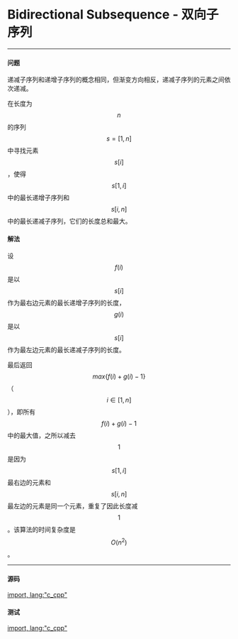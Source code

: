 <script type="text/javascript" src="https://cdnjs.cloudflare.com/ajax/libs/mathjax/2.7.1/MathJax.js?config=TeX-AMS-MML_HTMLorMML"/></script>
<script> gitbook.events.bind("page.change", function() { MathJax.Hub.Queue(["Typeset",MathJax.Hub]); } </script>

# Bidirectional Subsequence - 双向子序列

--------

#### 问题

递减子序列和递增子序列的概念相同，但渐变方向相反，递减子序列的元素之间依次递减。

在长度为$$ n $$的序列$$ s = [1,n] $$中寻找元素$$ s[i] $$，使得$$ s[1,i] $$中的最长递增子序列和$$ s[i,n] $$中的最长递减子序列，它们的长度总和最大。

#### 解法

设$$ f(i) $$是以$$ s[i] $$作为最右边元素的最长递增子序列的长度，$$ g(i) $$是以$$ s[i] $$作为最左边元素的最长递减子序列的长度。

最后返回$$ max\{ f(i)+g(i)-1 \} $$（$$ i \in [1,n] $$），即所有$$ f(i)+g(i)-1 $$中的最大值，之所以减去$$ 1 $$是因为$$ s[1,i] $$最右边的元素和$$ s[i,n] $$最左边的元素是同一个元素，重复了因此长度减$$ 1 $$。该算法的时间复杂度是$$ O(n^2) $$。

--------

#### 源码

[import, lang:"c_cpp"](../../../../src/DynamicProgramming/LinearDP/BidirectionalSubsequence.h)

#### 测试

[import, lang:"c_cpp"](../../../../src/DynamicProgramming/LinearDP/BidirectionalSubsequence.cpp)

